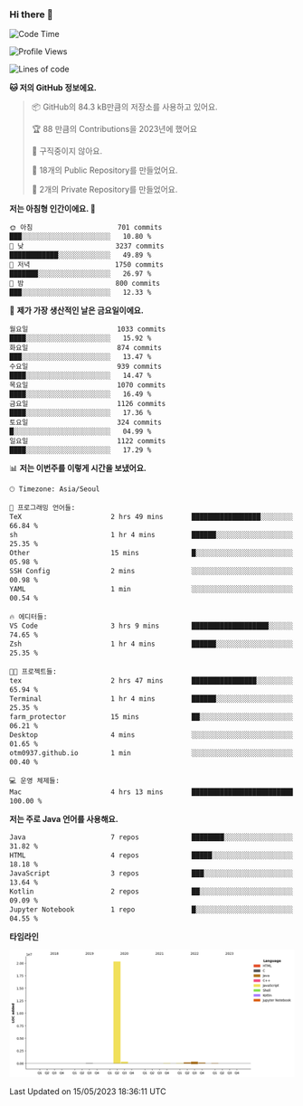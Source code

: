 ### Hi there 👋

<!--
**otm0937/otm0937** is a ✨ _special_ ✨ repository because its `README.md` (this file) appears on your GitHub profile.

Here are some ideas to get you started:

- 🔭 I’m currently working on ...
- 🌱 I’m currently learning ...
- 👯 I’m looking to collaborate on ...
- 🤔 I’m looking for help with ...
- 💬 Ask me about ...
- 📫 How to reach me: ...
- 😄 Pronouns: ...
- ⚡ Fun fact: ...
-->

  <!--START_SECTION:waka-->
![Code Time](http://img.shields.io/badge/Code%20Time-959%20hrs%2049%20mins-blue)

![Profile Views](http://img.shields.io/badge/Profile%20Views-0-blue)

![Lines of code](https://img.shields.io/badge/%EC%A0%80%EB%8A%94%20%EC%97%AC%ED%83%9C%EA%B9%8C%EC%A7%80%20-21.3%20million%20%EC%A4%84%EC%9D%98%20%EC%BD%94%EB%93%9C%EB%A5%BC%20%EC%9E%91%EC%84%B1%ED%96%88%EC%96%B4%EC%9A%94.-blue)

**🐱 저의 GitHub 정보에요.** 

> 📦 GitHub의 84.3 kB만큼의 저장소를 사용하고 있어요. 
 > 
> 🏆 88 만큼의 Contributions을 2023년에 했어요
 > 
> 🚫 구직중이지 않아요.
 > 
> 📜 18개의 Public Repository를 만들었어요. 
 > 
> 🔑 2개의 Private Repository를 만들었어요. 
 > 
**저는 아침형 인간이에요. 🐤** 

```text
🌞 아침                     701 commits         ███░░░░░░░░░░░░░░░░░░░░░░   10.80 % 
🌆 낮　                     3237 commits        ████████████░░░░░░░░░░░░░   49.89 % 
🌃 저녁                     1750 commits        ███████░░░░░░░░░░░░░░░░░░   26.97 % 
🌙 밤　                     800 commits         ███░░░░░░░░░░░░░░░░░░░░░░   12.33 % 
```
📅 **제가 가장 생산적인 날은 금요일이에요.** 

```text
월요일                      1033 commits        ████░░░░░░░░░░░░░░░░░░░░░   15.92 % 
화요일                      874 commits         ███░░░░░░░░░░░░░░░░░░░░░░   13.47 % 
수요일                      939 commits         ████░░░░░░░░░░░░░░░░░░░░░   14.47 % 
목요일                      1070 commits        ████░░░░░░░░░░░░░░░░░░░░░   16.49 % 
금요일                      1126 commits        ████░░░░░░░░░░░░░░░░░░░░░   17.36 % 
토요일                      324 commits         █░░░░░░░░░░░░░░░░░░░░░░░░   04.99 % 
일요일                      1122 commits        ████░░░░░░░░░░░░░░░░░░░░░   17.29 % 
```


📊 **저는 이번주를 이렇게 시간을 보냈어요.** 

```text
🕑︎ Timezone: Asia/Seoul

💬 프로그래밍 언어들: 
TeX                      2 hrs 49 mins       █████████████████░░░░░░░░   66.84 % 
sh                       1 hr 4 mins         ██████░░░░░░░░░░░░░░░░░░░   25.35 % 
Other                    15 mins             █░░░░░░░░░░░░░░░░░░░░░░░░   05.98 % 
SSH Config               2 mins              ░░░░░░░░░░░░░░░░░░░░░░░░░   00.98 % 
YAML                     1 min               ░░░░░░░░░░░░░░░░░░░░░░░░░   00.54 % 

🔥 에디터들: 
VS Code                  3 hrs 9 mins        ███████████████████░░░░░░   74.65 % 
Zsh                      1 hr 4 mins         ██████░░░░░░░░░░░░░░░░░░░   25.35 % 

🐱‍💻 프로젝트들: 
tex                      2 hrs 47 mins       ████████████████░░░░░░░░░   65.94 % 
Terminal                 1 hr 4 mins         ██████░░░░░░░░░░░░░░░░░░░   25.35 % 
farm_protector           15 mins             ██░░░░░░░░░░░░░░░░░░░░░░░   06.21 % 
Desktop                  4 mins              ░░░░░░░░░░░░░░░░░░░░░░░░░   01.65 % 
otm0937.github.io        1 min               ░░░░░░░░░░░░░░░░░░░░░░░░░   00.40 % 

💻 운영 체제들: 
Mac                      4 hrs 13 mins       █████████████████████████   100.00 % 
```

**저는 주로 Java 언어를 사용해요.** 

```text
Java                     7 repos             ████████░░░░░░░░░░░░░░░░░   31.82 % 
HTML                     4 repos             █████░░░░░░░░░░░░░░░░░░░░   18.18 % 
JavaScript               3 repos             ███░░░░░░░░░░░░░░░░░░░░░░   13.64 % 
Kotlin                   2 repos             ██░░░░░░░░░░░░░░░░░░░░░░░   09.09 % 
Jupyter Notebook         1 repo              █░░░░░░░░░░░░░░░░░░░░░░░░   04.55 % 
```



**타임라인**

![Lines of Code chart](https://raw.githubusercontent.com/otm0937/otm0937/main/assets/bar_graph.png)


 Last Updated on 15/05/2023 18:36:11 UTC
<!--END_SECTION:waka-->
